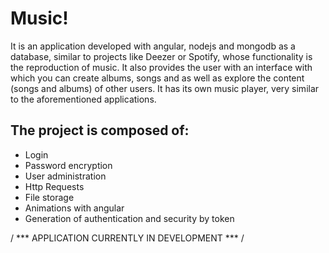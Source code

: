# Music!

It is an application developed with angular, nodejs and mongodb as a database, similar to projects like Deezer or Spotify, whose functionality is the reproduction of music. It also provides the user with an interface with which you can create albums, songs and as well as explore the content (songs and albums) of other users. It has its own music player, very similar to the aforementioned applications.

## The project is composed of:

* Login
* Password encryption
* User administration
* Http Requests
* File storage
* Animations with angular
* Generation of authentication and security by token

/ *** APPLICATION CURRENTLY IN DEVELOPMENT *** /
